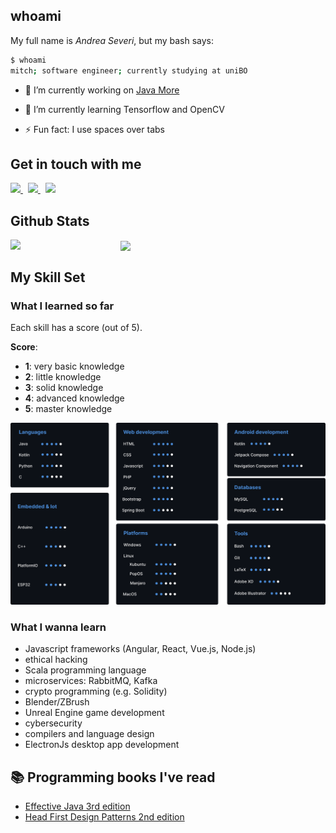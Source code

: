 ## whoami
My full name is *Andrea Severi*, but my bash says:
```bash
$ whoami
mitch; software engineer; currently studying at uniBO
```

- 🔭 I’m currently working on [Java More](https://github.com/seve-andre/java-more)


- 🌱 I’m currently learning Tensorflow and OpenCV


- ⚡ Fun fact: I use spaces over tabs

## Get in touch with me
<div>
<a href="https://www.instagram.com/seve_andre/" target="_blank">
    <img src="https://edent.github.io/SuperTinyIcons/images/svg/instagram.svg" width="28">
</a>
&nbsp; <!--- hspace -->
<a href="https://www.linkedin.com/in/andrea-severi/" target="_blank">
    <img src="https://edent.github.io/SuperTinyIcons/images/svg/linkedin.svg" width="28">
</a>
&nbsp; <!--- hspace -->
<a href="https://mail.google.com/mail/u/0/?tab=mm#inbox?compose=CllgCJvpbJhNfMfzbCjhjFgFjFVzQvTdNMbtzlsvsftGGbFDMrjdmgcMmgVjPhhZBcRKwQnnCHg" target="_blank">
    <img src="https://edent.github.io/SuperTinyIcons/images/svg/gmail.svg" width="28">
</a>
</div>


## Github Stats
<div>
  <img src="https://github-readme-stats.vercel.app/api/top-langs/?username=seve-andre&hide_border=true&layout=compact&theme=github_dark" align="left" width="35%">
  <img src="https://github-readme-stats.vercel.app/api?username=seve-andre&show_icons=true&count_private=true&theme=github_dark&hide_border=true" align="center">
</div>

## My Skill Set
### What I learned so far
Each skill has a score (out of 5).

**Score**:
- **1**: very basic knowledge
- **2**: little knowledge
- **3**: solid knowledge
- **4**: advanced knowledge
- **5**: master knowledge


![Skills summary](skills.png)

### What I wanna learn
- Javascript frameworks (Angular, React, Vue.js, Node.js)
- ethical hacking
- Scala programming language
- microservices: RabbitMQ, Kafka
- crypto programming (e.g. Solidity)
- Blender/ZBrush
- Unreal Engine game development
- cybersecurity
- compilers and language design
- ElectronJs desktop app development

## :books: Programming books I've read
- [Effective Java 3rd edition](https://www.oreilly.com/library/view/effective-java/9780134686097/)
- [Head First Design Patterns 2nd edition](https://www.oreilly.com/library/view/head-first-design/9781492077992/)
